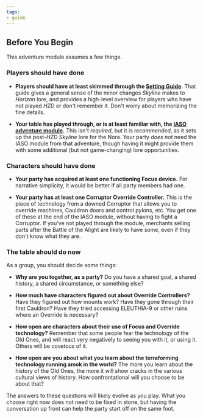 ```yaml
---
tags:
- guide
---
```


## Before You Begin

This adventure module assumes a few things.

### Players should have done

* **Players should have at least skimmed through the [Setting Guide](../../guide/setting).**
  That guide gives a general sense of the minor changes _Skyline_ makes to _Horizon_ lore, and provides a high-level overview for players who have not played _HZD_ or don't remember it.
  Don't worry about memorizing the fine details.

* **Your table has played through, or is at least familiar with, the [IASO adventure module](../iaso).**
  This isn't _required_, but it is _recommended_, as it sets up the post-_HZD_ _Skyline_ lore for the Nora.
  Your party _does not_ need the IASO module from that adventure, though having it might provide them with some additional (but not game-changing) lore opportunities.

### Characters should have done

* **Your party has acquired at least one functioning Focus device.**
  For narrative simplicity, it would be better if all party members had one.

* **Your party has at least one Corruptor Override Controller.**
  This is the piece of technology from a downed Corruptor that allows you to override machines, Cauldron doors and control pylons, etc.
  You get one of these at the end of the IASO module, without having to fight a Corruptor.
  If you've not played through the module, merchants selling parts after the Battle of the Alight are likely to have some, even if they don't know what they are.

### The table should do now

As a group, you should decide some things:

* **Why are you together, as a party?**
  Do you have a shared goal, a shared history, a shared circumstance, or something else?

* **How much have characters figured out about Override Controllers?**
  Have they figured out how mounts work?
  Have they gone through their first Cauldron?
  Have they tried accessing ELEUTHIA-9 or other ruins where an Override is necessary?

* **How open are characters about their use of Focus and Override technology?**
  Remember that some people fear the technology of the Old Ones, and will react very negatively to seeing you with it, or using it.
  Others will be covetous of it.

* **How open are you about what you learn about the terraforming technology running amok in the world?**
  The more you learn about the history of the Old Ones, the more it will show cracks in the various cultural views of history.
  How confrontational will you choose to be about that?

The answers to these questions will likely evolve as you play.
What you choose right now does not need to be fixed in stone, but having the conversation up front can help the party start off on the same foot.
